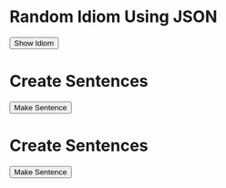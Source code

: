 <h1>Random Idiom Using JSON</h1>


<button type="button" class="new-quote button">Show Idiom</button>
 <dl id="quote"></dl>


  
  
<script>
 //const endpoint = 'https://api.whatdoestrumpthink.com/api/v1/quotes/random';
 //const endpoint = 'https://api.quotable.io/random';
const endpoint = 'https://martinbarge.github.io/sml5202-19-sts/datasets/idioms.json';

function getQuote() {
fetch(endpoint)
.then(function (response) {
return response.json();
})
.then(function(data){
let id = Math.floor(Math.random() * 5);
let idiom = (data.idioms[id].idiom);
let meaning = (data.idioms[id].meaning);
let example = (data.idioms[id].example);

document.querySelector("#quote").innerHTML = "<dt>" + idiom + "</dt>" + "<dd><strong>Example:</strong> " + example + "</dd><dd><strong>Meaning:</strong> " + meaning + "</dd>" ;

//console.log(data.idioms[id].idiom)
})
.catch(function () {
console.log("Error occurred");
});
}

const newQuoteButton = document.querySelector('.new-quote');
newQuoteButton.addEventListener('click', getQuote);

</script>
 
 
 <h1>Create Sentences</h1>
<button onclick="makeSentence()">Make Sentence</button>


<p id="demo"></p>


<h1>Create Sentences</h1>
<button onclick="makeSentence()">Make Sentence</button>


<p id="demo"></p>


<script>
function makeSentence(){
var person = {
    names: [ "Jacob", "Mark", "Brian", "Lucas", "Johnny", "Joshua", "He", "She", "Jae" ],
    verbs: [ "speaks", "eats", "drinks", "walks", "sleeps", "studies", "sings", "runs", "dances" ],
    adverbs: [ "slowly", "quickly", "noisily", "badly", "cheerfully"]
};

var i;
var text = "";
for(i = 0; i < person.names.length; i++) {
name = person.names[i];
verb = person.verbs[Math.floor(Math.random() * person.verbs.length)];
adverb = person.adverbs[Math.floor(Math.random() * person.adverbs.length)];

text += name + " " + verb + " " + adverb + ".<br>"

document.getElementById("demo").innerHTML = text;

}
}

</script>

